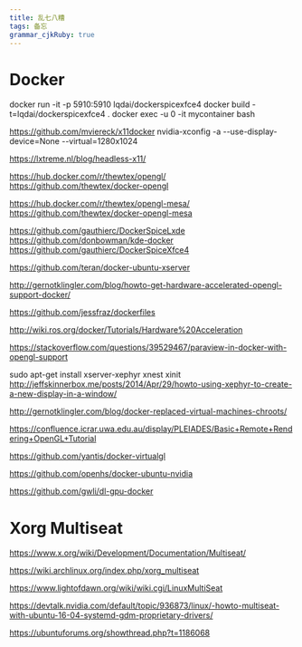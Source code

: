 ```yaml
---
title: 乱七八糟
tags: 备忘
grammar_cjkRuby: true
---
```


# Docker
docker run -it -p 5910:5910  lqdai/dockerspicexfce4
docker build -t=lqdai/dockerspicexfce4  .
docker exec -u 0 -it mycontainer bash

https://github.com/mviereck/x11docker
nvidia-xconfig -a --use-display-device=None --virtual=1280x1024


https://lxtreme.nl/blog/headless-x11/

https://hub.docker.com/r/thewtex/opengl/
https://github.com/thewtex/docker-opengl
 
 
https://hub.docker.com/r/thewtex/opengl-mesa/
https://github.com/thewtex/docker-opengl-mesa

https://github.com/gauthierc/DockerSpiceLxde
https://github.com/donbowman/kde-docker
https://github.com/gauthierc/DockerSpiceXfce4

https://github.com/teran/docker-ubuntu-xserver


http://gernotklingler.com/blog/howto-get-hardware-accelerated-opengl-support-docker/

https://github.com/jessfraz/dockerfiles

http://wiki.ros.org/docker/Tutorials/Hardware%20Acceleration

https://stackoverflow.com/questions/39529467/paraview-in-docker-with-opengl-support

sudo apt-get install xserver-xephyr  xnest xinit
http://jeffskinnerbox.me/posts/2014/Apr/29/howto-using-xephyr-to-create-a-new-display-in-a-window/


http://gernotklingler.com/blog/docker-replaced-virtual-machines-chroots/

https://confluence.icrar.uwa.edu.au/display/PLEIADES/Basic+Remote+Rendering+OpenGL+Tutorial


https://github.com/yantis/docker-virtualgl

https://github.com/openhs/docker-ubuntu-nvidia

https://github.com/gwli/dl-gpu-docker


# Xorg Multiseat

https://www.x.org/wiki/Development/Documentation/Multiseat/

https://wiki.archlinux.org/index.php/xorg_multiseat

https://www.lightofdawn.org/wiki/wiki.cgi/LinuxMultiSeat

https://devtalk.nvidia.com/default/topic/936873/linux/-howto-multiseat-with-ubuntu-16-04-systemd-gdm-proprietary-drivers/

https://ubuntuforums.org/showthread.php?t=1186068